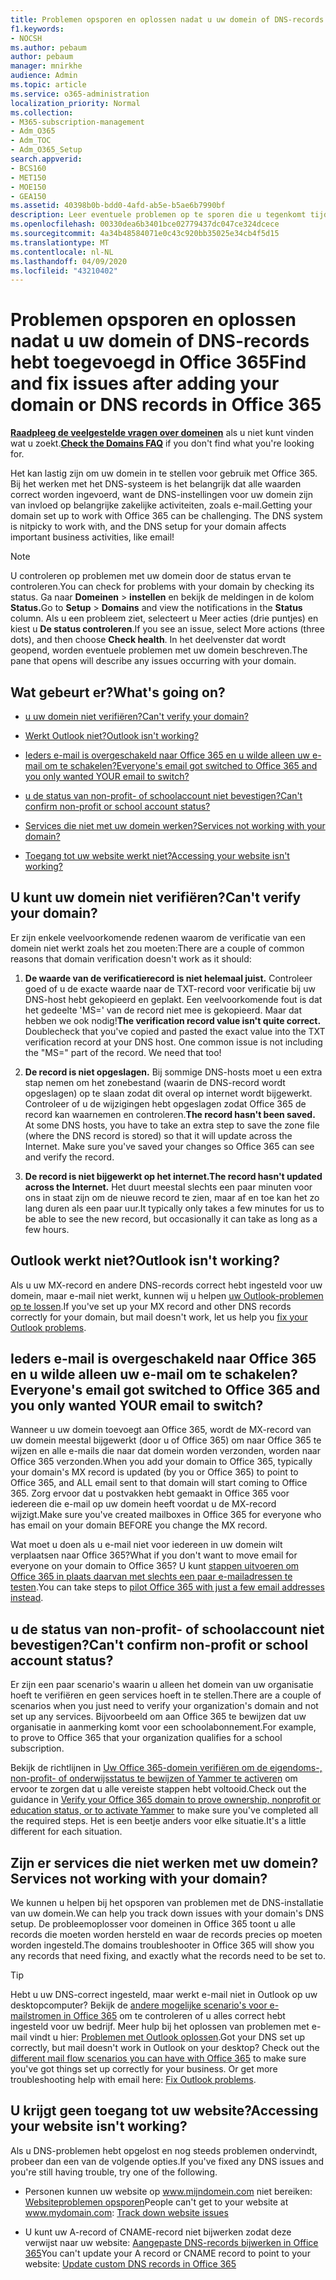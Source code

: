 ```yaml
---
title: Problemen opsporen en oplossen nadat u uw domein of DNS-records hebt toegevoegd in Office 365
f1.keywords:
- NOCSH
ms.author: pebaum
author: pebaum
manager: mnirkhe
audience: Admin
ms.topic: article
ms.service: o365-administration
localization_priority: Normal
ms.collection:
- M365-subscription-management
- Adm_O365
- Adm_TOC
- Adm_O365_Setup
search.appverid:
- BCS160
- MET150
- MOE150
- GEA150
ms.assetid: 40398b0b-bdd0-4afd-ab5e-b5ae6b7990bf
description: Leer eventuele problemen op te sporen die u tegenkomt tijdens het instellen van een aangepast domein door ervoor te zorgen dat de DNS-records correct zijn ingesteld.
ms.openlocfilehash: 00330dea6b3401bce02779437dc047ce324dcece
ms.sourcegitcommit: 4a34b48584071e0c43c920bb35025e34cb4f5d15
ms.translationtype: MT
ms.contentlocale: nl-NL
ms.lasthandoff: 04/09/2020
ms.locfileid: "43210402"
---
```

# <a name="find-and-fix-issues-after-adding-your-domain-or-dns-records-in-office-365"></a><span data-ttu-id="f1fc7-103">Problemen opsporen en oplossen nadat u uw domein of DNS-records hebt toegevoegd in Office 365</span><span class="sxs-lookup"><span data-stu-id="f1fc7-103">Find and fix issues after adding your domain or DNS records in Office 365</span></span>

 <span data-ttu-id="f1fc7-104">**[Raadpleeg de veelgestelde vragen over domeinen](../setup/domains-faq.md)** als u niet kunt vinden wat u zoekt.</span><span class="sxs-lookup"><span data-stu-id="f1fc7-104">**[Check the Domains FAQ](../setup/domains-faq.md)** if you don't find what you're looking for.</span></span> 
  
<span data-ttu-id="f1fc7-p101">Het kan lastig zijn om uw domein in te stellen voor gebruik met Office 365. Bij het werken met het DNS-systeem is het belangrijk dat alle waarden correct worden ingevoerd, want de DNS-instellingen voor uw domein zijn van invloed op belangrijke zakelijke activiteiten, zoals e-mail.</span><span class="sxs-lookup"><span data-stu-id="f1fc7-p101">Getting your domain set up to work with Office 365 can be challenging. The DNS system is nitpicky to work with, and the DNS setup for your domain affects important business activities, like email!</span></span>

> [!NOTE]
> <span data-ttu-id="f1fc7-107">U controleren op problemen met uw domein door de status ervan te controleren.</span><span class="sxs-lookup"><span data-stu-id="f1fc7-107">You can check for problems with your domain by checking its status.</span></span> <span data-ttu-id="f1fc7-108">Ga naar **Domeinen** > **instellen** en bekijk de meldingen in de kolom **Status.**</span><span class="sxs-lookup"><span data-stu-id="f1fc7-108">Go to **Setup** > **Domains** and view the notifications in the **Status** column.</span></span> <span data-ttu-id="f1fc7-109">Als u een probleem ziet, selecteert u Meer acties (drie puntjes) en kiest u **De status controleren**.</span><span class="sxs-lookup"><span data-stu-id="f1fc7-109">If you see an issue, select More actions (three dots), and then choose **Check health**.</span></span> <span data-ttu-id="f1fc7-110">In het deelvenster dat wordt geopend, worden eventuele problemen met uw domein beschreven.</span><span class="sxs-lookup"><span data-stu-id="f1fc7-110">The pane that opens will describe any issues occurring with your domain.</span></span>
  
## <a name="whats-going-on"></a><span data-ttu-id="f1fc7-111">Wat gebeurt er?</span><span class="sxs-lookup"><span data-stu-id="f1fc7-111">What's going on?</span></span>

- [<span data-ttu-id="f1fc7-112">u uw domein niet verifiëren?</span><span class="sxs-lookup"><span data-stu-id="f1fc7-112">Can't verify your domain?</span></span>](#cant-verify-your-domain)
    
- [<span data-ttu-id="f1fc7-113">Werkt Outlook niet?</span><span class="sxs-lookup"><span data-stu-id="f1fc7-113">Outlook isn't working?</span></span>](#outlook-isnt-working)
    
- [<span data-ttu-id="f1fc7-114">Ieders e-mail is overgeschakeld naar Office 365 en u wilde alleen uw e-mail om te schakelen?</span><span class="sxs-lookup"><span data-stu-id="f1fc7-114">Everyone's email got switched to Office 365 and you only wanted YOUR email to switch?</span></span>](#everyones-email-got-switched-to-office-365-and-you-only-wanted-your-email-to-switch)

- [<span data-ttu-id="f1fc7-115">u de status van non-profit- of schoolaccount niet bevestigen?</span><span class="sxs-lookup"><span data-stu-id="f1fc7-115">Can't confirm non-profit or school account status?</span></span>](#cant-confirm-non-profit-or-school-account-status)

- [<span data-ttu-id="f1fc7-116">Services die niet met uw domein werken?</span><span class="sxs-lookup"><span data-stu-id="f1fc7-116">Services not working with your domain?</span></span>](#services-not-working-with-your-domain)
    
- [<span data-ttu-id="f1fc7-117">Toegang tot uw website werkt niet?</span><span class="sxs-lookup"><span data-stu-id="f1fc7-117">Accessing your website isn't working?</span></span>](#accessing-your-website-isnt-working)

## <a name="cant-verify-your-domain"></a><span data-ttu-id="f1fc7-118">U kunt uw domein niet verifiëren?</span><span class="sxs-lookup"><span data-stu-id="f1fc7-118">Can't verify your domain?</span></span>
<span data-ttu-id="f1fc7-119"><a name="BKMK_verify"> </a></span><span class="sxs-lookup"><span data-stu-id="f1fc7-119"><a name="BKMK_verify"> </a></span></span>

<span data-ttu-id="f1fc7-120">Er zijn enkele veelvoorkomende redenen waarom de verificatie van een domein niet werkt zoals het zou moeten:</span><span class="sxs-lookup"><span data-stu-id="f1fc7-120">There are a couple of common reasons that domain verification doesn't work as it should:</span></span>
  
1. <span data-ttu-id="f1fc7-p103">**De waarde van de verificatierecord is niet helemaal juist.** Controleer goed of u de exacte waarde naar de TXT-record voor verificatie bij uw DNS-host hebt gekopieerd en geplakt. Een veelvoorkomende fout is dat het gedeelte 'MS=' van de record niet mee is gekopieerd. Maar dat hebben we ook nodig!</span><span class="sxs-lookup"><span data-stu-id="f1fc7-p103">**The verification record value isn't quite correct.** Doublecheck that you've copied and pasted the exact value into the TXT verification record at your DNS host. One common issue is not including the "MS=" part of the record. We need that too!</span></span> 
    
2. <span data-ttu-id="f1fc7-p104">**De record is niet opgeslagen.** Bij sommige DNS-hosts moet u een extra stap nemen om het zonebestand (waarin de DNS-record wordt opgeslagen) op te slaan zodat dit overal op internet wordt bijgewerkt. Controleer of u de wijzigingen hebt opgeslagen zodat Office 365 de record kan waarnemen en controleren.</span><span class="sxs-lookup"><span data-stu-id="f1fc7-p104">**The record hasn't been saved.** At some DNS hosts, you have to take an extra step to save the zone file (where the DNS record is stored) so that it will update across the Internet. Make sure you've saved your changes so Office 365 can see and verify the record.</span></span> 
    
3. <span data-ttu-id="f1fc7-128">**De record is niet bijgewerkt op het internet.**</span><span class="sxs-lookup"><span data-stu-id="f1fc7-128">**The record hasn't updated across the Internet.**</span></span> <span data-ttu-id="f1fc7-129">Het duurt meestal slechts een paar minuten voor ons in staat zijn om de nieuwe record te zien, maar af en toe kan het zo lang duren als een paar uur.</span><span class="sxs-lookup"><span data-stu-id="f1fc7-129">It typically only takes a few minutes for us to be able to see the new record, but occasionally it can take as long as a few hours.</span></span> 
    
## <a name="outlook-isnt-working"></a><span data-ttu-id="f1fc7-130">Outlook werkt niet?</span><span class="sxs-lookup"><span data-stu-id="f1fc7-130">Outlook isn't working?</span></span>
<span data-ttu-id="f1fc7-131"><a name="BKMK_OutlookBroken"> </a></span><span class="sxs-lookup"><span data-stu-id="f1fc7-131"><a name="BKMK_OutlookBroken"> </a></span></span>

<span data-ttu-id="f1fc7-132">Als u uw MX-record en andere DNS-records correct hebt ingesteld voor uw domein, maar e-mail niet werkt, kunnen wij u helpen [uw Outlook-problemen op te lossen](https://support.office.com/article/b3e740b9-171d-4179-bcd1-e279a363fa75.aspx).</span><span class="sxs-lookup"><span data-stu-id="f1fc7-132">If you've set up your MX record and other DNS records correctly for your domain, but mail doesn't work, let us help you [fix your Outlook problems](https://support.office.com/article/b3e740b9-171d-4179-bcd1-e279a363fa75.aspx).</span></span>
  
## <a name="everyones-email-got-switched-to-office-365-and-you-only-wanted-your-email-to-switch"></a><span data-ttu-id="f1fc7-133">Ieders e-mail is overgeschakeld naar Office 365 en u wilde alleen uw e-mail om te schakelen?</span><span class="sxs-lookup"><span data-stu-id="f1fc7-133">Everyone's email got switched to Office 365 and you only wanted YOUR email to switch?</span></span>
<span data-ttu-id="f1fc7-134"><a name="BKMK_EmailSwitched"> </a></span><span class="sxs-lookup"><span data-stu-id="f1fc7-134"><a name="BKMK_EmailSwitched"> </a></span></span>

<span data-ttu-id="f1fc7-135">Wanneer u uw domein toevoegt aan Office 365, wordt de MX-record van uw domein meestal bijgewerkt (door u of Office 365) om naar Office 365 te wijzen en alle e-mails die naar dat domein worden verzonden, worden naar Office 365 verzonden.</span><span class="sxs-lookup"><span data-stu-id="f1fc7-135">When you add your domain to Office 365, typically your domain's MX record is updated (by you or Office 365) to point to Office 365, and ALL email sent to that domain will start coming to Office 365.</span></span> <span data-ttu-id="f1fc7-136">Zorg ervoor dat u postvakken hebt gemaakt in Office 365 voor iedereen die e-mail op uw domein heeft voordat u de MX-record wijzigt.</span><span class="sxs-lookup"><span data-stu-id="f1fc7-136">Make sure you've created mailboxes in Office 365 for everyone who has email on your domain BEFORE you change the MX record.</span></span>
  
<span data-ttu-id="f1fc7-137">Wat moet u doen als u e-mail niet voor iedereen in uw domein wilt verplaatsen naar Office 365?</span><span class="sxs-lookup"><span data-stu-id="f1fc7-137">What if you don't want to move email for everyone on your domain to Office 365?</span></span> <span data-ttu-id="f1fc7-138">U kunt [stappen uitvoeren om Office 365 in plaats daarvan met slechts een paar e-mailadressen te testen](https://support.office.com/article/39cee536-6a03-40cf-b9c1-f301bb6001d7.aspx).</span><span class="sxs-lookup"><span data-stu-id="f1fc7-138">You can take steps to [pilot Office 365 with just a few email addresses instead](https://support.office.com/article/39cee536-6a03-40cf-b9c1-f301bb6001d7.aspx).</span></span>
  
## <a name="cant-confirm-non-profit-or-school-account-status"></a><span data-ttu-id="f1fc7-139">u de status van non-profit- of schoolaccount niet bevestigen?</span><span class="sxs-lookup"><span data-stu-id="f1fc7-139">Can't confirm non-profit or school account status?</span></span>
<span data-ttu-id="f1fc7-140"><a name="BKMK_validateAcct"> </a></span><span class="sxs-lookup"><span data-stu-id="f1fc7-140"><a name="BKMK_validateAcct"> </a></span></span>

<span data-ttu-id="f1fc7-141">Er zijn een paar scenario's waarin u alleen het domein van uw organisatie hoeft te verifiëren en geen services hoeft in te stellen.</span><span class="sxs-lookup"><span data-stu-id="f1fc7-141">There are a couple of scenarios when you just need to verify your organization's domain and not set up any services.</span></span> <span data-ttu-id="f1fc7-142">Bijvoorbeeld om aan Office 365 te bewijzen dat uw organisatie in aanmerking komt voor een schoolabonnement.</span><span class="sxs-lookup"><span data-stu-id="f1fc7-142">For example, to prove to Office 365 that your organization qualifies for a school subscription.</span></span>
  
<span data-ttu-id="f1fc7-143">Bekijk de richtlijnen in [Uw Office 365-domein verifiëren om de eigendoms-, non-profit- of onderwijsstatus te bewijzen of Yammer te activeren](https://support.office.com/article/87d1844e-aa47-4dc0-a61b-1b773fd4e590) om ervoor te zorgen dat u alle vereiste stappen hebt voltooid.</span><span class="sxs-lookup"><span data-stu-id="f1fc7-143">Check out the guidance in [Verify your Office 365 domain to prove ownership, nonprofit or education status, or to activate Yammer](https://support.office.com/article/87d1844e-aa47-4dc0-a61b-1b773fd4e590) to make sure you've completed all the required steps.</span></span> <span data-ttu-id="f1fc7-144">Het is een beetje anders voor elke situatie.</span><span class="sxs-lookup"><span data-stu-id="f1fc7-144">It's a little different for each situation.</span></span> 
  
## <a name="services-not-working-with-your-domain"></a><span data-ttu-id="f1fc7-145">Zijn er services die niet werken met uw domein?</span><span class="sxs-lookup"><span data-stu-id="f1fc7-145">Services not working with your domain?</span></span>
<span data-ttu-id="f1fc7-146"><a name="BKMK_Test"> </a></span><span class="sxs-lookup"><span data-stu-id="f1fc7-146"><a name="BKMK_Test"> </a></span></span>

<span data-ttu-id="f1fc7-147">We kunnen u helpen bij het opsporen van problemen met de DNS-installatie van uw domein.</span><span class="sxs-lookup"><span data-stu-id="f1fc7-147">We can help you track down issues with your domain's DNS setup.</span></span> <span data-ttu-id="f1fc7-148">De probleemoplosser voor domeinen in Office 365 toont u alle records die moeten worden hersteld en waar de records precies op moeten worden ingesteld.</span><span class="sxs-lookup"><span data-stu-id="f1fc7-148">The domains troubleshooter in Office 365 will show you any records that need fixing, and exactly what the records need to be set to.</span></span> 

> [!TIP]
> <span data-ttu-id="f1fc7-p111">Hebt u uw DNS-correct ingesteld, maar werkt e-mail niet in Outlook op uw desktopcomputer? Bekijk de [andere mogelijke scenario's voor e-mailstromen in Office 365](https://go.microsoft.com/fwlink/?LinkId=787530) om te controleren of u alles correct hebt ingesteld voor uw bedrijf. Meer hulp bij het oplossen van problemen met e-mail vindt u hier: [Problemen met Outlook oplossen](https://support.office.com/article/b3e740b9-171d-4179-bcd1-e279a363fa75.aspx).</span><span class="sxs-lookup"><span data-stu-id="f1fc7-p111">Got your DNS set up correctly, but mail doesn't work in Outlook on your desktop? Check out the [different mail flow scenarios you can have with Office 365](https://go.microsoft.com/fwlink/?LinkId=787530) to make sure you've got things set up correctly for your business. Or get more troubleshooting help with email here: [Fix Outlook problems](https://support.office.com/article/b3e740b9-171d-4179-bcd1-e279a363fa75.aspx).</span></span> 
  
## <a name="accessing-your-website-isnt-working"></a><span data-ttu-id="f1fc7-152">U krijgt geen toegang tot uw website?</span><span class="sxs-lookup"><span data-stu-id="f1fc7-152">Accessing your website isn't working?</span></span>
<span data-ttu-id="f1fc7-153"><a name="BKMK_Website"> </a></span><span class="sxs-lookup"><span data-stu-id="f1fc7-153"><a name="BKMK_Website"> </a></span></span>

<span data-ttu-id="f1fc7-154">Als u DNS-problemen hebt opgelost en nog steeds problemen ondervindt, probeer dan een van de volgende opties.</span><span class="sxs-lookup"><span data-stu-id="f1fc7-154">If you've fixed any DNS issues and you're still having trouble, try one of the following.</span></span>
  
- <span data-ttu-id="f1fc7-155">Personen kunnen uw website op www.mijndomein.com niet bereiken: [Websiteproblemen opsporen](https://support.office.com/article/61f34ca1-ca7f-4a65-9348-def20db09ddf.aspx)</span><span class="sxs-lookup"><span data-stu-id="f1fc7-155">People can't get to your website at www.mydomain.com: [Track down website issues](https://support.office.com/article/61f34ca1-ca7f-4a65-9348-def20db09ddf.aspx)</span></span>
    
- <span data-ttu-id="f1fc7-156">U kunt uw A-record of CNAME-record niet bijwerken zodat deze verwijst naar uw website: [Aangepaste DNS-records bijwerken in Office 365](../dns/add-or-edit-custom-dns-records.md)</span><span class="sxs-lookup"><span data-stu-id="f1fc7-156">You can't update your A record or CNAME record to point to your website: [Update custom DNS records in Office 365](../dns/add-or-edit-custom-dns-records.md)</span></span>
    
